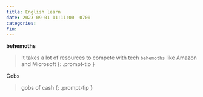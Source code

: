 ```yaml
---
title: English learn
date: 2023-09-01 11:11:00 -0700
categories: 
Pin:
---
```


**behemoths**

> It takes a lot of resources to compete with tech `behemoths` like Amazon and Microsoft
> {: .prompt-tip }

Gobs 

> gobs of cash {: .prompt-tip }
